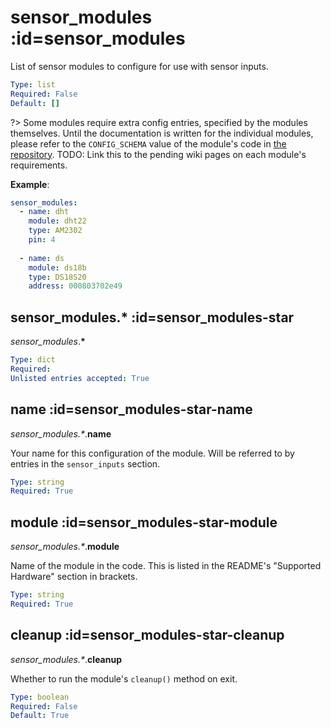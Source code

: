 
  

  

  

  

  

  

  

  

  

  

  

  

  

  

  

  

  

  

  

  

  

  

  

  

  

  

  

  

  

  

  

  

  

  
# sensor_modules :id=sensor_modules


List of sensor modules to configure for use with sensor inputs.

```yaml
Type: list
Required: False
Default: []
```

?> Some modules require extra config entries, specified by the modules themselves.
Until the documentation is written for the individual modules, please refer to the
`CONFIG_SCHEMA` value of the module's code in
[the repository](https://github.com/flyte/pi-mqtt-gpio/tree/feature/asyncio/mqtt_io/modules).
TODO: Link this to the pending wiki pages on each module's requirements.

**Example**:

```yaml
sensor_modules:
  - name: dht
    module: dht22
    type: AM2302
    pin: 4
  
  - name: ds
    module: ds18b
    type: DS18S20
    address: 000803702e49

```



  

  
## sensor_modules.* :id=sensor_modules-star
*sensor_modules*.**&ast;**



```yaml
Type: dict
Required: 
Unlisted entries accepted: True
```



  

  
## name :id=sensor_modules-star-name
*sensor_modules.&ast;*.**name**

Your name for this configuration of the module. Will be referred to by entries
in the `sensor_inputs` section.


```yaml
Type: string
Required: True
```



  

  
## module :id=sensor_modules-star-module
*sensor_modules.&ast;*.**module**

Name of the module in the code. This is listed in the README's
"Supported Hardware" section in brackets.


```yaml
Type: string
Required: True
```



  

  
## cleanup :id=sensor_modules-star-cleanup
*sensor_modules.&ast;*.**cleanup**

Whether to run the module's `cleanup()` method on exit.

```yaml
Type: boolean
Required: False
Default: True
```



  

  

  

  

  

  

  

  

  

  

  

  

  

  

  

  

  

  

  

  

  

  

  

  

  

  

  

  

  

  

  

  

  

  

  

  

  

  

  

  

  

  

  

  

  

  

  

  

  

  

  

  

  

  
